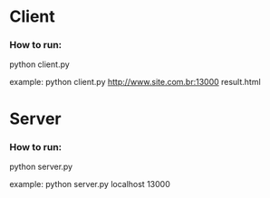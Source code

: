 # Client

### How to run:
python client.py <url> <file>

example:
python client.py http://www.site.com.br:13000 result.html


# Server

### How to run:
python server.py <host> <port>

example:
python server.py localhost 13000
